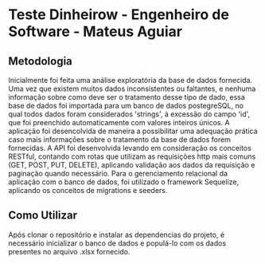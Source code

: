 # Teste Dinheirow - Engenheiro de Software - Mateus Aguiar

## Metodologia

Inicialmente foi feita uma análise exploratória da base de dados fornecida.  Uma vez que existem muitos dados inconsistentes ou faltantes,
e nenhuma informação sobre como deve ser o tratamento desse tipo de dado, essa base de dados foi importada para um banco de dados postegreSQL, no qual todos dados foram considerados 'strings', à excessão do campo 'id', que foi preenchido automaticamente com valores inteiros únicos. A aplicação foi desencolvida de maneira a possibilitar uma adequação prática caso mais informações sobre o tratamento da base de dados forem fornecidas.
A API foi desenvolvida levando em consideração os conceitos RESTful, contando com rotas que utilizam as requisições http mais comuns (GET, POST, PUT, DELETE), aplicando validação aos dados da requisição e paginação quando necessário. Para o gerenciamento relacional da aplicação com o banco de dados, foi utilizado o framework Sequelize, aplicando os conceitos de migrations e seeders.

## Como Utilizar

Após clonar o repositório e instalar as dependencias do projeto, é necessário inicializar o banco de dados e populá-lo com os dados presentes no arquivo .xlsx fornecido.
